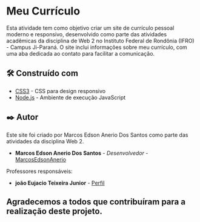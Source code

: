 # Meu Currículo

Esta atividade tem como objetivo criar um site de currículo pessoal moderno e responsivo, desenvolvido como parte das atividades acadêmicas da disciplina de Web 2 no Instituto Federal de Rondônia (IFRO) - Campus Ji-Paraná. O site inclui informações sobre meu currículo, com uma aba dedicada ao contato para facilitar a comunicação.

## 🛠️ Construído com

* [CSS3]() - CSS para design responsivo
* [Node.js](https://nodejs.org/) - Ambiente de execução JavaScript

## ✒️ Autor

Este site foi criado por Marcos Edson Anerio Dos Santos como parte das atividades da disciplina Web 2.

* **Marcos Edson Anerio Dos Santos** - *Desenvolvedor* - [MarcosEdsonAnerio](https://github.com/MarcosEdsonAnerio)

Professores responsáveis:

* **joão Eujacio Teixeira Junior** - [Perfil](https://github.com/claytonferraz)

Agradecemos a todos que contribuíram para a realização deste projeto.
---
